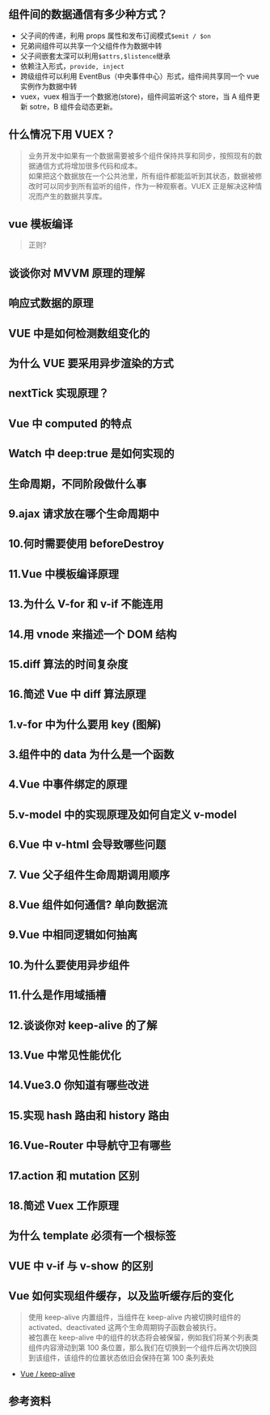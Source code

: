 ## 组件间的数据通信有多少种方式？

- 父子间的传递，利用 props 属性和发布订阅模式`$emit / $on`
- 兄弟间组件可以共享一个父组件作为数据中转
- 父子间嵌套太深可以利用`$attrs,$listence`继承
- 依赖注入形式，`provide, inject`
- 跨级组件可以利用 EventBus（中央事件中心）形式，组件间共享同一个 vue 实例作为数据中转
- vuex，vuex 相当于一个数据池(store)，组件间监听这个 store，当 A 组件更新 sotre，B 组件会动态更新。

## 什么情况下用 VUEX？

> 业务开发中如果有一个数据需要被多个组件保持共享和同步，按照现有的数据通信方式将增加很多代码和成本。  
> 如果把这个数据放在一个公共池里，所有组件都能监听到其状态，数据被修改时可以同步到所有监听的组件，作为一种观察者。VUEX 正是解决这种情况而产生的数据共享库。

## vue 模板编译

> 正则?

## 谈谈你对 MVVM 原理的理解

## 响应式数据的原理

## VUE 中是如何检测数组变化的

## 为什么 VUE 要采用异步渲染的方式

## nextTick 实现原理？

## Vue 中 computed 的特点

## Watch 中 deep:true 是如何实现的

## 生命周期，不同阶段做什么事

## 9.ajax 请求放在哪个生命周期中

## 10.何时需要使用 beforeDestroy

## 11.Vue 中模板编译原理

## 13.为什么 V-for 和 v-if 不能连用

## 14.用 vnode 来描述一个 DOM 结构

## 15.diff 算法的时间复杂度

## 16.简述 Vue 中 diff 算法原理

## 1.v-for 中为什么要用 key (图解)

## 3.组件中的 data 为什么是一个函数

## 4.Vue 中事件绑定的原理

## 5.v-model 中的实现原理及如何自定义 v-model

## 6.Vue 中 v-html 会导致哪些问题

## 7. Vue 父子组件生命周期调用顺序

## 8.Vue 组件如何通信? 单向数据流

## 9.Vue 中相同逻辑如何抽离

## 10.为什么要使用异步组件

## 11.什么是作用域插槽

## 12.谈谈你对 keep-alive 的了解

## 13.Vue 中常见性能优化

## 14.Vue3.0 你知道有哪些改进

## 15.实现 hash 路由和 history 路由

## 16.Vue-Router 中导航守卫有哪些

## 17.action 和 mutation 区别

## 18.简述 Vuex 工作原理

## 为什么 template 必须有一个根标签

## VUE 中 v-if 与 v-show 的区别

## Vue 如何实现组件缓存，以及监听缓存后的变化

> 使用 keep-alive 内置组件，当组件在 keep-alive 内被切换时组件的 activated、deactivated 这两个生命周期钩子函数会被执行。  
> 被包裹在 keep-alive 中的组件的状态将会被保留，例如我们将某个列表类组件内容滑动到第 100 条位置，那么我们在切换到一个组件后再次切换回到该组件，该组件的位置状态依旧会保持在第 100 条列表处

- [Vue / keep-alive](https://www.jianshu.com/p/4b55d312d297)

## 参考资料
